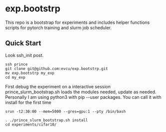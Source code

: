 # exp.bootstrp
This repo is a bootstrap for experiments and includes helper functions scripts for pytorch training and slurm job scheduler.

## Quick Start
Look ssh_init post.

```
ssh prince
git clone git@github.com:evcu/exp.bootstrp.git
mv exp.bootstrp my_exp
cd my_exp
```

First debug the experiment on a interactive session
prince_slurm_bootstrap.sh loads the modules needed, update as needed.
Personally I am using python3 with pip --user packages. You can call it with install for the first time

```
srun -t2:30:00 --mem=5000 --gres=gpu:1 --pty /bin/bash

. ./prince_slurm_bootstrap.sh install
cd experiments/cifar10/
```
